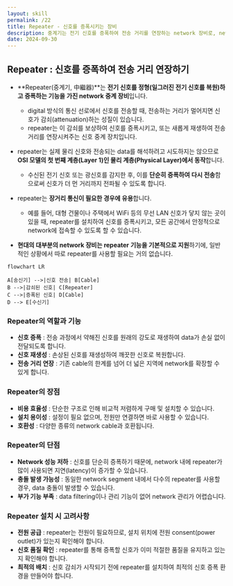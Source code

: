 ```yaml
---
layout: skill
permalink: /22
title: Repeater - 신호를 증폭시키는 장비
description: 중계기는 전기 신호를 증폭하여 전송 거리를 연장하는 network 장비로, network의 성능을 유지하는 데 중요한 역할을 합니다.
date: 2024-09-30
---
```



## Repeater : 신호를 증폭하여 전송 거리 연장하기

- **Repeater(중계기, 中繼器)**는 **전기 신호를 정형(일그러진 전기 신호를 복원)하고 증폭하는 기능을 가진 network 중계 장비**입니다.
    - digital 방식의 통신 선로에서 신호를 전송할 때, 전송하는 거리가 멀어지면 신호가 감쇠(attenuation)하는 성질이 있습니다.
    - repeater는 이 감쇠를 보상하여 신호를 증폭시키고, 또는 새롭게 재생하여 전송 거리를 연장시켜주는 신호 중계 장치입니다.

- repeater는 실제 물리 신호와 전송되는 data를 해석하려고 시도하지는 않으므로 **OSI 모델의 첫 번째 계층(Layer 1)인 물리 계층(Physical Layer)에서 동작**합니다.
    - 수신된 전기 신호 또는 광신호를 감지한 후, 이를 **단순히 증폭하여 다시 전송**함으로써 신호가 더 먼 거리까지 전파될 수 있도록 합니다.

- repeater는 **장거리 통신이 필요한 경우에 유용**합니다.
    - 예를 들어, 대형 건물이나 주택에서 WiFi 등의 무선 LAN 신호가 닿지 않는 곳이 있을 때, repeater를 설치하여 신호를 증폭시키고, 모든 공간에서 안정적으로 network에 접속할 수 있도록 할 수 있습니다.

- **현대의 대부분의 network 장비는 repeater 기능을 기본적으로 지원**하기에, 일반적인 상황에서 따로 repeater를 사용할 필요는 거의 없습니다.

```mermaid
flowchart LR

A[송신기] -->|신호 전송| B[Cable]
B -->|감쇠된 신호| C[Repeater]
C -->|증폭된 신호| D[Cable]
D --> E[수신기]
```


### Repeater의 역할과 기능

- **신호 증폭** : 전송 과정에서 약해진 신호를 원래의 강도로 재생하여 data가 손실 없이 전달되도록 합니다.
- **신호 재생성** : 손상된 신호를 재생성하여 깨끗한 신호로 복원합니다.
- **전송 거리 연장** : 기존 cable의 한계를 넘어 더 넓은 지역에 network를 확장할 수 있게 합니다.


### Repeater의 장점

- **비용 효율성** : 단순한 구조로 인해 비교적 저렴하게 구매 및 설치할 수 있습니다.
- **설치 용이성** : 설정이 필요 없으며, 전원만 연결하면 바로 사용할 수 있습니다.
- **호환성** : 다양한 종류의 network cable과 호환됩니다.


### Repeater의 단점

- **Network 성능 저하** : 신호를 단순히 증폭하기 때문에, network 내에 repeater가 많이 사용되면 지연(latency)이 증가할 수 있습니다.
- **충돌 발생 가능성** : 동일한 network segment 내에서 다수의 repeater를 사용할 경우, data 충돌이 발생할 수 있습니다.
- **부가 기능 부족** : data filtering이나 관리 기능이 없어 network 관리가 어렵습니다.


### Repeater 설치 시 고려사항

- **전원 공급** : repeater는 전원이 필요하므로, 설치 위치에 전원 consent(power outlet)가 있는지 확인해야 합니다.
- **신호 품질 확인** : repeater를 통해 증폭할 신호가 이미 적절한 품질을 유지하고 있는지 확인해야 합니다.
- **최적의 배치** : 신호 감쇠가 시작되기 전에 repeater를 설치하여 최적의 신호 증폭 환경을 만들어야 합니다.


